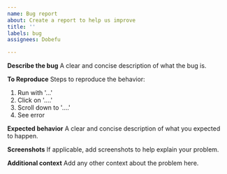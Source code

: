 ```yaml
---
name: Bug report
about: Create a report to help us improve
title: ''
labels: bug
assignees: Dobefu

---
```


**Describe the bug**
A clear and concise description of what the bug is.

**To Reproduce**
Steps to reproduce the behavior:
1. Run with '...'
2. Click on '....'
3. Scroll down to '....'
4. See error

**Expected behavior**
A clear and concise description of what you expected to happen.

**Screenshots**
If applicable, add screenshots to help explain your problem.

**Additional context**
Add any other context about the problem here.
